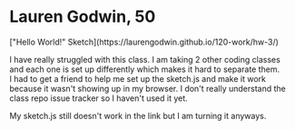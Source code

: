 <h1>Lauren Godwin, 50</h1>

<p> ["Hello World!" Sketch](https://laurengodwin.github.io/120-work/hw-3/)

<p>I have really struggled with this class. I am taking 2 other coding classes and each one is set up differently which makes it hard to separate them.<br> I had to get a friend to help me set up the sketch.js and make it work because it wasn't showing up in my browser. I don't really understand the class repo issue tracker so I haven't used it yet.<br></p>

<p>My sketch.js still doesn't work in the link but I am turning it anyways.</p> 
